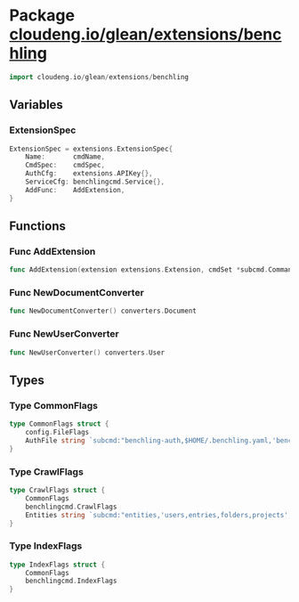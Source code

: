 # Package [cloudeng.io/glean/extensions/benchling](https://pkg.go.dev/cloudeng.io/glean/extensions/benchling?tab=doc)

```go
import cloudeng.io/glean/extensions/benchling
```


## Variables
### ExtensionSpec
```go
ExtensionSpec = extensions.ExtensionSpec{
	Name:       cmdName,
	CmdSpec:    cmdSpec,
	AuthCfg:    extensions.APIKey{},
	ServiceCfg: benchlingcmd.Service{},
	AddFunc:    AddExtension,
}

```



## Functions
### Func AddExtension
```go
func AddExtension(extension extensions.Extension, cmdSet *subcmd.CommandSetYAML, parents []string) error
```

### Func NewDocumentConverter
```go
func NewDocumentConverter() converters.Document
```

### Func NewUserConverter
```go
func NewUserConverter() converters.User
```



## Types
### Type CommonFlags
```go
type CommonFlags struct {
	config.FileFlags
	AuthFile string `subcmd:"benchling-auth,$HOME/.benchling.yaml,'benchling.io auth config file'"`
}
```


### Type CrawlFlags
```go
type CrawlFlags struct {
	CommonFlags
	benchlingcmd.CrawlFlags
	Entities string `subcmd:"entities,'users,entries,folders,projects','comma separated list of entities to crawl: users, entries, folders, projects'"`
}
```


### Type IndexFlags
```go
type IndexFlags struct {
	CommonFlags
	benchlingcmd.IndexFlags
}
```





